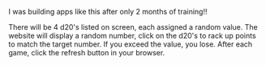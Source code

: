 I was building apps like this after only 2 months of training!!

There will be 4 d20's listed on screen, each assigned a random value. The website will display a random number, click on the d20's to rack up points to match the target number. If you exceed the value, you lose. After each game, click the refresh button in your browser.

